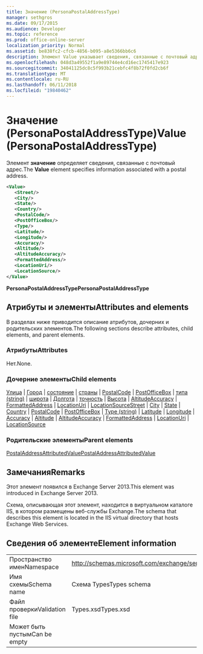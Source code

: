 ```yaml
---
title: Значение (PersonaPostalAddressType)
manager: sethgros
ms.date: 09/17/2015
ms.audience: Developer
ms.topic: reference
ms.prod: office-online-server
localization_priority: Normal
ms.assetid: be838fc2-cfcb-4856-b095-a8e5366bb6c6
description: Элемент Value указывает сведения, связанные с почтовый адрес.
ms.openlocfilehash: 048d3a49552f1a9e89744e4cd16ec1745417e923
ms.sourcegitcommit: 34041125dc8c5f993b21cebfc4f8b72f0fd2cb6f
ms.translationtype: MT
ms.contentlocale: ru-RU
ms.lasthandoff: 06/11/2018
ms.locfileid: "19840462"
---
```

# <a name="value-personapostaladdresstype"></a><span data-ttu-id="92c8b-103">Значение (PersonaPostalAddressType)</span><span class="sxs-lookup"><span data-stu-id="92c8b-103">Value (PersonaPostalAddressType)</span></span>

<span data-ttu-id="92c8b-104">Элемент **значение** определяет сведения, связанные с почтовый адрес.</span><span class="sxs-lookup"><span data-stu-id="92c8b-104">The **Value** element specifies information associated with a postal address.</span></span> 
  
```XML
<Value>
   <Street/>
   <City/>
   <State/>
   <Country/>
   <PostalCode/>
   <PostOfficeBox/>
   <Type/>
   <Latitude/>
   <Longitude/>
   <Accuracy/>
   <Altitude/>
   <AltitudeAccuracy/>
   <FormattedAddress/>
   <LocationUri/>
   <LocationSource/>
</Value>
```

<span data-ttu-id="92c8b-105">**PersonaPostalAddressType**</span><span class="sxs-lookup"><span data-stu-id="92c8b-105">**PersonaPostalAddressType**</span></span>

## <a name="attributes-and-elements"></a><span data-ttu-id="92c8b-106">Атрибуты и элементы</span><span class="sxs-lookup"><span data-stu-id="92c8b-106">Attributes and elements</span></span>

<span data-ttu-id="92c8b-107">В разделах ниже приводится описание атрибутов, дочерних и родительских элементов.</span><span class="sxs-lookup"><span data-stu-id="92c8b-107">The following sections describe attributes, child elements, and parent elements.</span></span>
  
### <a name="attributes"></a><span data-ttu-id="92c8b-108">Атрибуты</span><span class="sxs-lookup"><span data-stu-id="92c8b-108">Attributes</span></span>

<span data-ttu-id="92c8b-109">Нет.</span><span class="sxs-lookup"><span data-stu-id="92c8b-109">None.</span></span>
  
### <a name="child-elements"></a><span data-ttu-id="92c8b-110">Дочерние элементы</span><span class="sxs-lookup"><span data-stu-id="92c8b-110">Child elements</span></span>

<span data-ttu-id="92c8b-111">[Улица](street.md) | [Город](city.md) | [состояние](state-ex15websvcsotherref.md) | [страны](country.md) | [PostalCode](postalcode.md) | [PostOfficeBox](postofficebox.md) | [типа (string)](type-string.md) | [широта](latitude.md)  |  [ Долгота](longitude.md) | [точность](accuracy.md) | [Высота](altitude.md) | [AltitudeAccuracy](altitudeaccuracy.md) | [FormattedAddress](formattedaddress.md) | [LocationUri](locationuri.md) | [LocationSource](locationsource.md)</span><span class="sxs-lookup"><span data-stu-id="92c8b-111">[Street](street.md) | [City](city.md) | [State](state-ex15websvcsotherref.md) | [Country](country.md) | [PostalCode](postalcode.md) | [PostOfficeBox](postofficebox.md) | [Type (string)](type-string.md) | [Latitude](latitude.md) | [Longitude](longitude.md) | [Accuracy](accuracy.md) | [Altitude](altitude.md) | [AltitudeAccuracy](altitudeaccuracy.md) | [FormattedAddress](formattedaddress.md) | [LocationUri](locationuri.md) | [LocationSource](locationsource.md)</span></span>
  
### <a name="parent-elements"></a><span data-ttu-id="92c8b-112">Родительские элементы</span><span class="sxs-lookup"><span data-stu-id="92c8b-112">Parent elements</span></span>

[<span data-ttu-id="92c8b-113">PostalAddressAttributedValue</span><span class="sxs-lookup"><span data-stu-id="92c8b-113">PostalAddressAttributedValue</span></span>](postaladdressattributedvalue.md)
  
## <a name="remarks"></a><span data-ttu-id="92c8b-114">Замечания</span><span class="sxs-lookup"><span data-stu-id="92c8b-114">Remarks</span></span>

<span data-ttu-id="92c8b-115">Этот элемент появился в Exchange Server 2013.</span><span class="sxs-lookup"><span data-stu-id="92c8b-115">This element was introduced in Exchange Server 2013.</span></span>
  
<span data-ttu-id="92c8b-116">Схема, описывающая этот элемент, находится в виртуальном каталоге IIS, в котором размещены веб-службы Exchange.</span><span class="sxs-lookup"><span data-stu-id="92c8b-116">The schema that describes this element is located in the IIS virtual directory that hosts Exchange Web Services.</span></span>
  
## <a name="element-information"></a><span data-ttu-id="92c8b-117">Сведения об элементе</span><span class="sxs-lookup"><span data-stu-id="92c8b-117">Element information</span></span>

|||
|:-----|:-----|
|<span data-ttu-id="92c8b-118">Пространство имен</span><span class="sxs-lookup"><span data-stu-id="92c8b-118">Namespace</span></span>  <br/> |http://schemas.microsoft.com/exchange/services/2006/types  <br/> |
|<span data-ttu-id="92c8b-119">Имя схемы</span><span class="sxs-lookup"><span data-stu-id="92c8b-119">Schema name</span></span>  <br/> |<span data-ttu-id="92c8b-120">Схема Types</span><span class="sxs-lookup"><span data-stu-id="92c8b-120">Types schema</span></span>  <br/> |
|<span data-ttu-id="92c8b-121">Файл проверки</span><span class="sxs-lookup"><span data-stu-id="92c8b-121">Validation file</span></span>  <br/> |<span data-ttu-id="92c8b-122">Types.xsd</span><span class="sxs-lookup"><span data-stu-id="92c8b-122">Types.xsd</span></span>  <br/> |
|<span data-ttu-id="92c8b-123">Может быть пустым</span><span class="sxs-lookup"><span data-stu-id="92c8b-123">Can be empty</span></span>  <br/> ||
   

